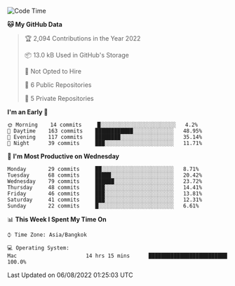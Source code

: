 <!--START_SECTION:waka-->
![Code Time](http://img.shields.io/badge/Code%20Time-1%2C332%20hrs%205%20mins-blue)

**🐱 My GitHub Data** 

> 🏆 2,094 Contributions in the Year 2022
 > 
> 📦 13.0 kB Used in GitHub's Storage 
 > 
> 🚫 Not Opted to Hire
 > 
> 📜 6 Public Repositories 
 > 
> 🔑 5 Private Repositories  
 > 
**I'm an Early 🐤** 

```text
🌞 Morning    14 commits     █░░░░░░░░░░░░░░░░░░░░░░░░   4.2% 
🌆 Daytime    163 commits    ████████████░░░░░░░░░░░░░   48.95% 
🌃 Evening    117 commits    ████████░░░░░░░░░░░░░░░░░   35.14% 
🌙 Night      39 commits     ███░░░░░░░░░░░░░░░░░░░░░░   11.71%

```
📅 **I'm Most Productive on Wednesday** 

```text
Monday       29 commits     ██░░░░░░░░░░░░░░░░░░░░░░░   8.71% 
Tuesday      68 commits     █████░░░░░░░░░░░░░░░░░░░░   20.42% 
Wednesday    79 commits     ██████░░░░░░░░░░░░░░░░░░░   23.72% 
Thursday     48 commits     ███░░░░░░░░░░░░░░░░░░░░░░   14.41% 
Friday       46 commits     ███░░░░░░░░░░░░░░░░░░░░░░   13.81% 
Saturday     41 commits     ███░░░░░░░░░░░░░░░░░░░░░░   12.31% 
Sunday       22 commits     █░░░░░░░░░░░░░░░░░░░░░░░░   6.61%

```


📊 **This Week I Spent My Time On** 

```text
⌚︎ Time Zone: Asia/Bangkok

💻 Operating System: 
Mac                      14 hrs 15 mins      █████████████████████████   100.0%

```


 Last Updated on 06/08/2022 01:25:03 UTC
<!--END_SECTION:waka-->